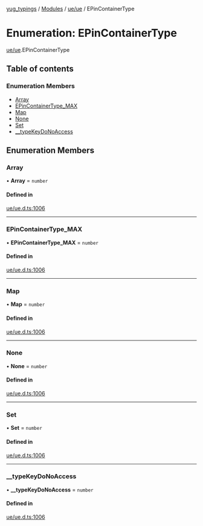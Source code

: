 [yug_typings](../README.md) / [Modules](../modules.md) / [ue/ue](../modules/ue_ue.md) / EPinContainerType

# Enumeration: EPinContainerType

[ue/ue](../modules/ue_ue.md).EPinContainerType

## Table of contents

### Enumeration Members

- [Array](ue_ue.EPinContainerType.md#array)
- [EPinContainerType\_MAX](ue_ue.EPinContainerType.md#epincontainertype_max)
- [Map](ue_ue.EPinContainerType.md#map)
- [None](ue_ue.EPinContainerType.md#none)
- [Set](ue_ue.EPinContainerType.md#set)
- [\_\_typeKeyDoNoAccess](ue_ue.EPinContainerType.md#__typekeydonoaccess)

## Enumeration Members

### Array

• **Array** = `number`

#### Defined in

[ue/ue.d.ts:1006](https://github.com/YugMetaverse/yug_typings/blob/25cad34/ue/ue.d.ts#L1006)

___

### EPinContainerType\_MAX

• **EPinContainerType\_MAX** = `number`

#### Defined in

[ue/ue.d.ts:1006](https://github.com/YugMetaverse/yug_typings/blob/25cad34/ue/ue.d.ts#L1006)

___

### Map

• **Map** = `number`

#### Defined in

[ue/ue.d.ts:1006](https://github.com/YugMetaverse/yug_typings/blob/25cad34/ue/ue.d.ts#L1006)

___

### None

• **None** = `number`

#### Defined in

[ue/ue.d.ts:1006](https://github.com/YugMetaverse/yug_typings/blob/25cad34/ue/ue.d.ts#L1006)

___

### Set

• **Set** = `number`

#### Defined in

[ue/ue.d.ts:1006](https://github.com/YugMetaverse/yug_typings/blob/25cad34/ue/ue.d.ts#L1006)

___

### \_\_typeKeyDoNoAccess

• **\_\_typeKeyDoNoAccess** = `number`

#### Defined in

[ue/ue.d.ts:1006](https://github.com/YugMetaverse/yug_typings/blob/25cad34/ue/ue.d.ts#L1006)
